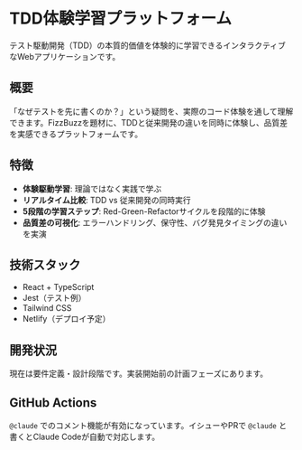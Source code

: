 # TDD体験学習プラットフォーム

テスト駆動開発（TDD）の本質的価値を体験的に学習できるインタラクティブなWebアプリケーションです。

## 概要

「なぜテストを先に書くのか？」という疑問を、実際のコード体験を通して理解できます。FizzBuzzを題材に、TDDと従来開発の違いを同時に体験し、品質差を実感できるプラットフォームです。

## 特徴

- **体験駆動学習**: 理論ではなく実践で学ぶ
- **リアルタイム比較**: TDD vs 従来開発の同時実行
- **5段階の学習ステップ**: Red-Green-Refactorサイクルを段階的に体験
- **品質差の可視化**: エラーハンドリング、保守性、バグ発見タイミングの違いを実演

## 技術スタック

- React + TypeScript
- Jest（テスト例）
- Tailwind CSS
- Netlify（デプロイ予定）

## 開発状況

現在は要件定義・設計段階です。実装開始前の計画フェーズにあります。

## GitHub Actions

`@claude` でのコメント機能が有効になっています。イシューやPRで `@claude` と書くとClaude Codeが自動で対応します。